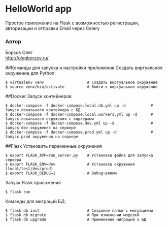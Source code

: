 # HelloWorld app
Простое приложение на Flask с возможностью регистрации, авторизации и отправки Email через Celery

### Автор
Борзов Олег<br>
http://olegborzov.ru/<br>

##Команды для запуска и настройки приложения 
Создать виртуальное окружение для Python:
```
$ virtualenv venv                   # Создать виртуальное окружение
$ source venv/bin/activate          # Войти в виртуальное окружение
```

##Docker
Запуск контейнеров
```
$ docker-compose -f docker-compose.local.db.yml up -d           # Запуск локального контейнера с БД
$ docker-compose -f docker-compose.local.workers.yml up -d      # Запуск локального окружения с воркерами
$ docker-compose -f docker-compose.dev.yml up -d                # Запуск dev окружения на сервере
$ docker-compose -f docker-compose.prod.yml up -d               # Запуск prod окружения на сервере
```

##Flask
Установить переменные окружения
```
$ export FLASK_APP=run_server.py    # Установка файла для запуска сервера
$ export FLASK_ENV=dev              # Установка окружения (local/test/dev/prod)
$ export FLASK_DEBUG=1              # Debug-режим
```

Запуск Flask приложения
```
$ flask run
```

Команды для миграций БД:
```
$ flask db init                     # Создание папки с миграциями
$ flask db migrate                  # При изменении моделей
$ flask db upgrade                  # Применение миграций к БД
```
